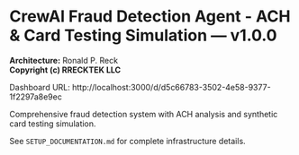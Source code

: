 # CrewAI Fraud Detection Agent - ACH & Card Testing Simulation — v1.0.0

**Architecture:** Ronald P. Reck  
**Copyright (c) RRECKTEK LLC**

Dashboard URL: http://localhost:3000/d/d5c66783-3502-4e58-9377-1f2297a8e9ec

Comprehensive fraud detection system with ACH analysis and synthetic card testing simulation.

See `SETUP_DOCUMENTATION.md` for complete infrastructure details.
